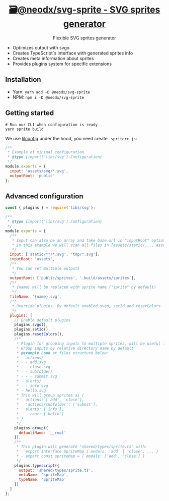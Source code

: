 <h1 align="center">
  <a aria-label="SVG sprite" href="https://github.com/secundant/neodx/libs/svg-sprite">
    🗃@neodx/svg-sprite - SVG sprites generator
  </a>
</h1>
<p align="center">
  Flexible SVG sprites generator
</p>

- Optimizes output with svgo
- Creates TypeScript`s interface with generated sprites info
- Creates meta information about sprites
- Provides plugins system for specific extensions

## Installation

- Yarn: `yarn add -D @neodx/svg-sprite`
- NPM: `npm i -D @neodx/svg-sprite`

## Getting started

```shell
# Run our CLI when configuration is ready
yarn sprite build
```

We use [lilconfig](https://github.com/davidtheclark/lilconfig) under the hood,
you need create `.spriterc.js`:

```javascript
/**
 * Example of minimal configuration
 * @type {import('libs/svg').Configuration}
 */
module.exports = {
  input: 'assets/svg/*.svg',
  outputRoot: 'public'
};
```

## Advanced configuration

```javascript
const { plugins } = require('libs/svg');

/**
 * @type {import('libs/svg').Configuration}
 */
module.exports = {
  /**
   * Input can also be an array and take base url in "inputRoot" option.
   * In this example we will scan all files in [assets/static/..., assets/tmp/...]
   */
  input: ['static/**/*.svg', 'tmp/*.svg'],
  inputRoot: 'assets',
  /**
   * You can set multiple outputs
   */
  outputRoot: ['public/sprites', '.build/assets/sprites'],
  /**
   * {name} will be replaced with sprite name ("sprite" by default)
   */
  fileName: '{name}.svg',
  /**
   * Override plugins. By default enabled svgo, setId and resetColors
   */
  plugins: [
    // Enable default plugins
    plugins.svgo(),
    plugins.setId(),
    plugins.resetColors(),
    /**
     * Plugin for grouping inputs to multiple sprites, will be useful for large icon sets.
     * Group inputs by relative directory name by default
     * @example Look at files structure below:
     * - actions/
     * - - add.svg
     * - - close.svg
     * - - subfolder/
     * - - - submit.svg
     * - alerts/
     * - - info.svg
     * - hello.svg
     * This will group sprites as {
     *   actions: ['add', 'close'],
     *   'actions/subfolder': ['submit'],
     *   alerts: ['info'],
     *   __root: ['hello']
     * }
     */
    plugins.group({
      defaultName: '__root'
    }),
    /**
     * This plugin will generate "shared/types/sprite.ts" with:
     * - export interface SpriteMap { modals: 'add' | 'close'; ... }
     * - export const spriteMap = { modals: ['add', 'close'] }
     */
    plugins.typescript({
      output: 'shared/types/sprite.ts',
      metaName: 'spriteMap',
      typeName: 'SpriteMap'
    })
  ]
};
```
